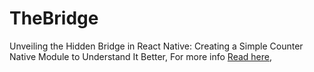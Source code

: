 # TheBridge

Unveiling the Hidden Bridge in React Native: Creating a Simple Counter Native Module to Understand It Better, For more info [Read here](https://medium.com/@codersauthority/unveiling-the-hidden-bridge-in-react-native-creating-a-simple-counter-native-module-to-understand-4d3c6158720c),
